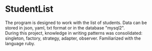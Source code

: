 # StudentList
The program is designed to work with the list of students. Data can be stored in json, yaml, txt format or in the database "mysql2".  
During this project, knowledge in writing patterns was consolidated: singleton, factory, strategy, adapter, observer. 
Familiarized with the language ruby.
